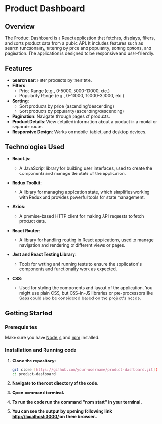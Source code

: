 # Product Dashboard

## Overview

The Product Dashboard is a React application that fetches, displays, filters, and sorts product data from a public API. It includes features such as search functionality, filtering by price and popularity, sorting options, and pagination. The application is designed to be responsive and user-friendly.

## Features

- **Search Bar**: Filter products by their title.
- **Filters**: 
  - Price Range (e.g., 0-5000, 5000-10000, etc.)
  - Popularity Range (e.g., 0-10000, 10000-30000, etc.)
- **Sorting**: 
  - Sort products by price (ascending/descending)
  - Sort products by popularity (ascending/descending)
- **Pagination**: Navigate through pages of products.
- **Product Details**: View detailed information about a product in a modal or separate route.
- **Responsive Design**: Works on mobile, tablet, and desktop devices.

## Technologies Used

- **React.js**:
    - A JavaScript library for building user interfaces, used to create the components and manage the state of the application.

- **Redux Toolkit**:
    - A library for managing application state, which simplifies working with Redux and provides powerful tools for state management.

- **Axios**:
    - A promise-based HTTP client for making API requests to fetch product data.

- **React Router**:
    - A library for handling routing in React applications, used to manage navigation and rendering of different views or pages.

- **Jest and React Testing Library**:
    - Tools for writing and running tests to ensure the application's components and functionality work as expected.

- **CSS**:
  - Used for styling the components and layout of the application. You might use plain CSS, but CSS-in-JS libraries or pre-processors like Sass could also be considered based on the project's needs.

## Getting Started

### Prerequisites

Make sure you have [Node.js](https://nodejs.org/) and [npm](https://www.npmjs.com/) installed.

### Installation and Running code

1. **Clone the repository:**

   ```bash
   git clone [https://github.com/your-username/product-dashboard.git](https://github.com/Bhupendra-Giradkar/Filter_Products)
   cd product-dashboard

2. **Navigate to the root directory of the code.**
3. **Open command terminal.**
4. **To run the code run the command "npm start" in your terminal.**
5. **You can see the output by opening following link <a href="http://localhost:3000/">http://localhost:3000/</a> on there browser..**
